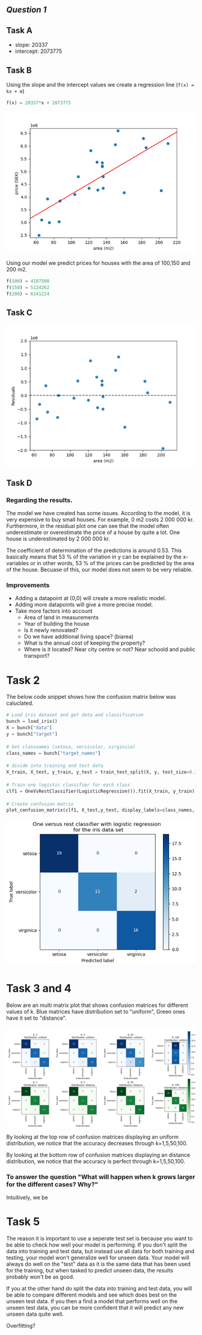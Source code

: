 ##  *Question 1*

## Task A 
<!-- What are the values of the slope and intercept of the regression line? -->

   * slope: 20337
   * intercept: 2073775


## Task B
<!-- Use this model to predict the selling prices of houses which have living area
222 100m ,150m and200m . -->

Using the slope and the intercept values we create a regression line (`f(x) = kx + m`)

```python
f(x) = 20337*x + 2073775
```
![regression-line-scatter](fig/regression.png)

Using our model we predict prices for houses with the area of 100,150 and 200 m2.

```python
f(100) = 4107500
f(150) = 5124362
f(200) = 6141224
```

## Task C
<!-- Draw a residual plot. -->

![residuals plot](fig/residuals.png)

## Task D 
<!-- Discuss the results, and how the model could be improved. -->
### Regarding the results.

The model we have created has some issues. According to the model, it is very expensive to buy small houses. For example, 0 m2 costs 2 000 000 kr. Furthermore, in the residual plot one can see that the model often underestimate or overestimate the price of a house by quite a lot. One house is underestimated by 2 000 000 kr. 

The coefficient of determination of the predictions is around 0.53. This basically means that 53 % of the variation in y can be explained by the x-variables or in other words, 53 % of the prices can be predicted by the area of the house. Becuase of this, our model does not seem to be very reliable.



### Improvements
- Adding a datapoint at (0,0) will create a more realistic model. 
- Adding more datapoints will give a more precise model.
- Take more factors into account
    * Area of land in measurements
    * Year of building the house
    * Is it newly renovated?
    * Do we have additional living space? (biarea)
    * What is the annual cost of keeping the property?
    * Where is it located? Near city centre or not? Near schoold and public transport?




# Task 2 
<!-- Use a confusion matrix to evaluate the use of logistic regression to classify the iris data set. Use the one-vs-rest option to use the same setup as in the lectures for multiclass regression -->
The below code snippet shows how the confusion matrix below was caluclated. 

```python
# Load iris dataset and get data and classification
bunch = load_iris()
X = bunch["data"]
y = bunch["target"]

# Get classnames (setosa, versicolor, virginica)
class_names = bunch["target_names"]

# divide into training and test data
X_train, X_test, y_train, y_test = train_test_split(X, y, test_size=0.33, random_state=42)

# Train one logistic classifier for each class
clf1 = OneVsRestClassifier(LogisticRegression()).fit(X_train, y_train)

# Create confusion matrix
plot_confusion_matrix(clf1, X_test,y_test, display_labels=class_names, cmap=plt.get_cmap("Blues"))
```

![single-confusion-matrix](fig/single-confusion-matrix.png)

# Task 3 and 4

Below are an multi matrix plot that shows confusion matrices for different values of k. Blue matrices have distribution set to "uniform", Green ones have it set to "distance". 

![multi-confusion-matrix](fig/multi-confusion-matrix.png)


By looking at the top row of confusion matrices displaying an uniform distribution, we notice that the accuracy decreases through k=1,5,50,100. 

By looking at the bottom row of confusion matrices displaying an distance distribution, we notice that the accuracy is perfect through k=1,5,50,100. 

### To answer the question "What will happen when k grows larger for the different cases? Why?"

Intuitively, we be



<!-- 3... Use k-nearest neighbours to classify the iris data set with some different values for k, and with uniform and distance-based weights. What will happen when k grows larger for the different cases? Why? -->



<!-- 4... Compare the classification models for the iris data set that are generated by k- nearest neighbours (for the different settings from question 3) and by logistic regression. Calculate confusion matrices for these models and discuss the performance of the various models. -->



# Task 5

 The reason it is important to use a seperate test set is because you want to be able to check how well your model is performing. If you don't split the data into training and test data, but instead use all data for both training and testing, your model won't generalize well for unseen data. Your model will always do well on the "test" data as it is the same data that has been used for the training, but when tasked to predict unseen data, the results probably won't be as good. 

 If you at the other hand do split the data into training and test data, you will be able to compare different models and see which does best on the unseen test data. If you then a find a model that performs well on the unseen test data, you can be more confident that it will predict any new unseen data quite well.
<!-- Explain why it is important to use a separate test (and sometimes validation) set -->

Overfitting?
